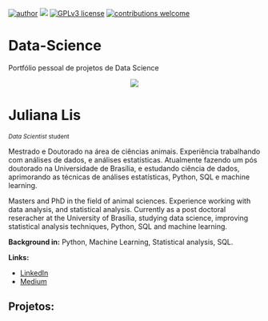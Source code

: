 [![author](https://img.shields.io/badge/author-julianalis-red.svg)](https://www.linkedin.com/in/juliana-brito-669947217/) [![](https://img.shields.io/badge/python-3.7+-blue.svg)](https://www.python.org/downloads/release/python-365/) [![GPLv3 license](https://img.shields.io/badge/License-GPLv3-blue.svg)](http://perso.crans.org/besson/LICENSE.html) [![contributions welcome](https://img.shields.io/badge/contributions-welcome-brightgreen.svg?style=flat)](https://github.com/carlosfab/data_science/issues)

# Data-Science
Portfólio pessoal de projetos de Data Science

<p align="center">
  <img src="Banner.png" >
</p>

# Juliana Lis

<sub>*Data Scientist* student</sub>

Mestrado e Doutorado na área de ciências animais. Experiência trabalhando com análises de dados, e análises estatísticas. Atualmente fazendo um pós doutorado na Universidade de Brasília, e estudando ciência de dados, aprimorando as técnicas de análises estatísticas, Python, SQL e machine learning.

Masters and PhD in the field of animal sciences. Experience working with data analysis, and statistical analysis. Currently  as a post doctoral reseracher at the University of Brasília, studying data science, improving statistical analysis techniques, Python, SQL and machine learning.

**Background in:** Python, Machine Learning, Statistical analysis, SQL.

**Links:**
* [LinkedIn](https://www.linkedin.com/in/juliana-brito-669947217/)
* [Medium](@julianalis.brito)


## Projetos:
